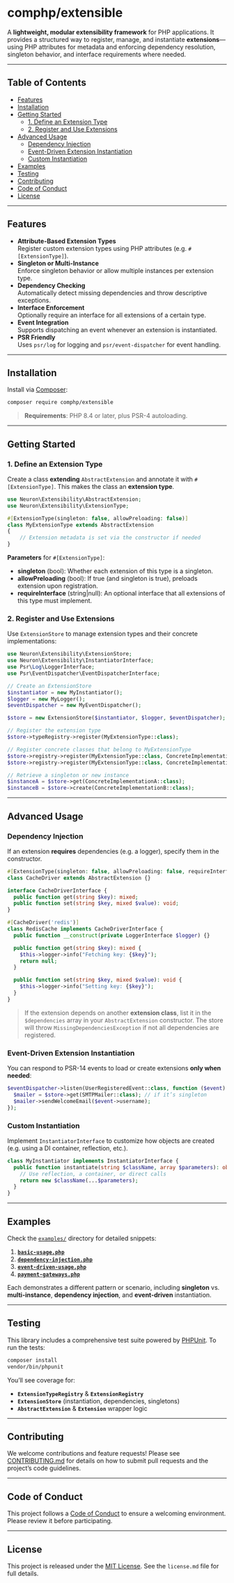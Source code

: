 # comphp/extensible

A **lightweight, modular extensibility framework** for PHP applications. It provides a structured way to register, manage, and instantiate **extensions**—using PHP attributes for metadata and enforcing dependency resolution, singleton behavior, and interface requirements where needed.

---

## Table of Contents
- [Features](#features)
- [Installation](#installation)
- [Getting Started](#getting-started)
  - [1. Define an Extension Type](#1-define-an-extension-type)
  - [2. Register and Use Extensions](#2-register-and-use-extensions)
- [Advanced Usage](#advanced-usage)
  - [Dependency Injection](#dependency-injection)
  - [Event-Driven Extension Instantiation](#event-driven-extension-instantiation)
  - [Custom Instantiation](#custom-instantiation)
- [Examples](#examples)
- [Testing](#testing)
- [Contributing](#contributing)
- [Code of Conduct](#code-of-conduct)
- [License](#license)

---

## Features
- **Attribute-Based Extension Types**  
  Register custom extension types using PHP attributes (e.g. `#[ExtensionType]`).
- **Singleton or Multi-Instance**  
  Enforce singleton behavior or allow multiple instances per extension type.
- **Dependency Checking**  
  Automatically detect missing dependencies and throw descriptive exceptions.
- **Interface Enforcement**  
  Optionally require an interface for all extensions of a certain type.
- **Event Integration**  
  Supports dispatching an event whenever an extension is instantiated.
- **PSR Friendly**  
  Uses `psr/log` for logging and `psr/event-dispatcher` for event handling.

---

## Installation
Install via [Composer](https://getcomposer.org/):

```bash
composer require comphp/extensible
```

> **Requirements**: PHP 8.4 or later, plus PSR-4 autoloading.

---

## Getting Started

### 1. Define an Extension Type
Create a class **extending** `AbstractExtension` and annotate it with `#[ExtensionType]`. This makes the class an **extension type**.
```php
use Neuron\Extensibility\AbstractExtension;
use Neuron\Extensibility\ExtensionType;

#[ExtensionType(singleton: false, allowPreloading: false)]
class MyExtensionType extends AbstractExtension
{
    // Extension metadata is set via the constructor if needed
}
```
**Parameters** for `#[ExtensionType]`:
- **singleton** (bool): Whether each extension of this type is a singleton.
- **allowPreloading** (bool): If true (and singleton is true), preloads extension upon registration.
- **requireInterface** (string|null): An optional interface that all extensions of this type must implement.

### 2. Register and Use Extensions
Use `ExtensionStore` to manage extension types and their concrete implementations:

```php
use Neuron\Extensibility\ExtensionStore;
use Neuron\Extensibility\InstantiatorInterface;
use Psr\Log\LoggerInterface;
use Psr\EventDispatcher\EventDispatcherInterface;

// Create an ExtensionStore
$instantiator = new MyInstantiator();
$logger = new MyLogger();
$eventDispatcher = new MyEventDispatcher();

$store = new ExtensionStore($instantiator, $logger, $eventDispatcher);

// Register the extension type
$store->typeRegistry->register(MyExtensionType::class);

// Register concrete classes that belong to MyExtensionType
$store->registry->register(MyExtensionType::class, ConcreteImplementationA::class);
$store->registry->register(MyExtensionType::class, ConcreteImplementationB::class);

// Retrieve a singleton or new instance
$instanceA = $store->get(ConcreteImplementationA::class);
$instanceB = $store->create(ConcreteImplementationB::class);
```

---

## Advanced Usage

### Dependency Injection
If an extension **requires** dependencies (e.g. a logger), specify them in the constructor.
```php
#[ExtensionType(singleton: false, allowPreloading: false, requireInterface: CacheDriverInterface::class)]
class CacheDriver extends AbstractExtension {}

interface CacheDriverInterface {
  public function get(string $key): mixed;
  public function set(string $key, mixed $value): void;
}

#[CacheDriver('redis')]
class RedisCache implements CacheDriverInterface {
  public function __construct(private LoggerInterface $logger) {}

  public function get(string $key): mixed {
    $this->logger->info("Fetching key: {$key}");
    return null;
  }

  public function set(string $key, mixed $value): void {
    $this->logger->info("Setting key: {$key}");
  }
}
```
> If the extension depends on another **extension class**, list it in the `$dependencies` array in your `AbstractExtension` constructor. The store will throw `MissingDependenciesException` if not all dependencies are registered.

### Event-Driven Extension Instantiation
You can respond to PSR-14 events to load or create extensions **only when needed**:
```php
$eventDispatcher->listen(UserRegisteredEvent::class, function ($event) use ($store) {
  $mailer = $store->get(SMTPMailer::class); // if it’s singleton
  $mailer->sendWelcomeEmail($event->username);
});
```

### Custom Instantiation
Implement `InstantiatorInterface` to customize how objects are created (e.g. using a DI container, reflection, etc.).
```php
class MyInstantiator implements InstantiatorInterface {
  public function instantiate(string $className, array $parameters): object {
    // Use reflection, a container, or direct calls
    return new $className(...$parameters);
  }
}
```

---

## Examples
Check the [`examples/`](examples) directory for detailed snippets:
1. **[`basic-usage.php`](examples/basic-usage.php)**
2. **[`dependency-injection.php`](examples/dependency-injection.php)**
3. **[`event-driven-usage.php`](examples/event-driven-usage.php)**
4. **[`payment-gateways.php`](examples/payment-gateways.php)**

Each demonstrates a different pattern or scenario, including **singleton** vs. **multi-instance**, **dependency injection**, and **event-driven** instantiation.

---

## Testing
This library includes a comprehensive test suite powered by [PHPUnit](https://phpunit.de/). To run the tests:
```bash
composer install
vendor/bin/phpunit
```
You’ll see coverage for:
- **`ExtensionTypeRegistry`** & **`ExtensionRegistry`**
- **`ExtensionStore`** (instantiation, dependencies, singletons)
- **`AbstractExtension`** & **`Extension`** wrapper logic

---

## Contributing
We welcome contributions and feature requests! Please see [CONTRIBUTING.md](contributing.md) for details on how to submit pull requests and the project’s code guidelines.

---

## Code of Conduct
This project follows a [Code of Conduct](code_of_conduct.md) to ensure a welcoming environment. Please review it before participating.

---

## License
This project is released under the [MIT License](license.md). See the `license.md` file for full details.